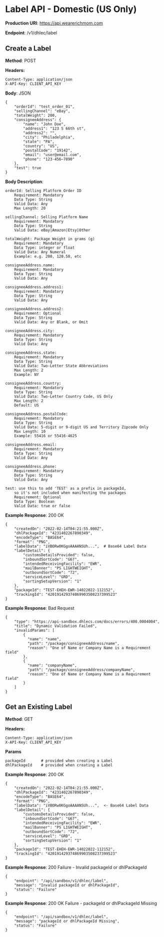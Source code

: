 # Label API - Domestic (US Only)

**Production URI**: https://api.wearerichmom.com

**Endpoint**: /v1/dhlec/label

## Create a Label

**Method**: POST

**Headers:**
    
    Content-Type: application/json
    X-API-Key: CLIENT_API_KEY
	
**Body**: JSON

    {
        "orderId": "test_order_01",
        "sellingChannel": "eBay",
        "totalWeight": 200,
        "consigneeAddress": {
            "name": "John Doe",
            "address1": "123 S 66th st",
            "address2": "",
            "city": "Philadelphia",
            "state": "PA",
            "country": "US",
            "postalCode": "19142",
            "email": "user@email.com",
            "phone": "123-456–7890"
        },
        "test": true
    }

**Body Description**:
    
    orderId: Selling Platform Order ID
        Requirement: Mandatory
        Data Type: String
        Valid Data: Any
        Max Length: 20 
        
    sellingChannel: Selling Platform Name
        Requirement: Mandatory
        Data Type: String
        Valid Data: eBay|Amazon|Etsy|Other
    
    totalWeight: Package Weight in grams (g)
        Requirement: Mandatory
        Data Type: integer or float
        Valid Data: Any Numeral 
        Example: e.g. 200, 120.50, etc
    
    consigneeAddress.name:
        Requirement: Mandatory
        Data Type: String
        Valid Data: Any

    consigneeAddress.address1:
        Requirement: Mandatory
        Data Type: String
        Valid Data: Any

    consigneeAddress.address2:
        Requirement: Optional
        Data Type: String
        Valid Data: Any or Blank, or Omit

    consigneeAddress.city:
        Requirement: Mandatory
        Data Type: String
        Valid Data: Any

    consigneeAddress.state:
        Requirement: Mandatory
        Data Type: String
        Valid Data: Two-Letter State Abbreviations
        Max Length: 2
        Example: NY

    consigneeAddress.country:
        Requirement: Mandatory
        Data Type: String
        Valid Data: Two-Letter Country Code, US Only
        Max Length: 2
        Default: US

    consigneeAddress.postalCode:
        Requirement: Mandatory
        Data Type: String
        Valid Data: 5-digit or 9-digit US and Territory Zipcode Only
        Max Length: 10
        Example: 55416 or 55416-4625

    consigneeAddress.email:
        Requirement: Mandatory
        Data Type: String
        Valid Data: Any

    consigneeAddress.phone:
        Requirement: Mandatory
        Data Type: String
        Valid Data: Any

    test: use this to add 'TEST' as a prefix in packageId, 
        so it's not included when manifesting the packages
        Requirement: Optional
        Data Type: Boolean
        Valid Data: true or false
        

**Example Response**: 200 OK

    {
        "createdOn": "2022-02-14T04:21:55.000Z",
        "dhlPackageId": "4231402267890349",
        "encodeType": "BASE64",
        "format": "PNG",
        "labelData": "iVBORw0KGgoAAAANSUh...",  # Base64 Label Data
        "labelDetail": {
            "customsDetailsProvided": false, 
            "inboundSortCode": "G67", 
            "intendedReceivingFacility": "EWR", 
            "mailBanner": "PS LIGHTWEIGHT", 
            "outboundSortCode": "72", 
            "serviceLevel": "GRD", 
            "sortingSetupVersion": "1"
        }, 
        "packageId": "TEST-EHEH-EWR-14022022-112152", 
        "trackingId": "420191429374869903508237399523"
    }

**Example Response**: Bad Request

    {
        "type": "https://api-sandbox.dhlecs.com/docs/errors/400.0004004",
        "title": "Dynamic Validation Failed",
        "invalidParams": [
            {
              "name": "name",
              "path": "/package/consigneeAddress/name",
              "reason": "One of Name or Company Name is a Requirement field"
            },
            {
              "name": "companyName",
              "path": "/package/consigneeAddress/companyName",
              "reason": "One of Name or Company Name is a Requirement field"
            }
        ]
    }

## Get an Existing Label
**Method**: GET

**Headers:**
    
    Content-Type: application/json
    X-API-Key: CLIENT_API_KEY

**Params**

    packageId       # provided when creating a Label
    dhlPackageId    # provided when creating a Label

**Example Response**: 200 OK

    {
        "createdOn": "2022-02-14T04:21:55.000Z",
        "dhlPackageId": "4231402267890349",
        "encodeType": "BASE64",
        "format": "PNG",
        "labelData": "iVBORw0KGgoAAAANSUh...",  <- Base64 Label Data
        "labelDetail": {
            "customsDetailsProvided": false, 
            "inboundSortCode": "G67", 
            "intendedReceivingFacility": "EWR", 
            "mailBanner": "PS LIGHTWEIGHT", 
            "outboundSortCode": "72", 
            "serviceLevel": "GRD", 
            "sortingSetupVersion": "1"
        }, 
        "packageId": "TEST-EHEH-EWR-14022022-112152", 
        "trackingId": "420191429374869903508237399523"
    }

**Example Response**: 200 Failure - Invalid packageId or dhlPackageId

    {
        "endpoint": "/api/sandbox/v1/dhlec/label",
        "message": "Invalid packageId or dhlPackageId",
        "status": "Failure"
    }

**Example Response**: 200 OK Failure - packageId or dhlPackageId Missing

    {
        "endpoint": "/api/sandbox/v1/dhlec/label",
        "message": "packageId or dhlPackageId Missing",
        "status": "Failure"
    }

